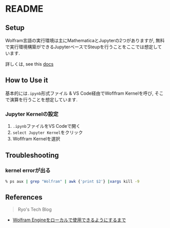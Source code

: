 # README
## Setup

Wolfram言語の実行環境は主にMathematicaとJupyterの2つがありますが, 
無料で実行環境構築ができるJupyterベースでSteupを行うことをここでは想定しています.

詳しくは, see this [docs](https://ryonakagami.github.io/2023/03/09/wolfram-engine-setup/)


## How to Use it

基本的には`.ipynb`形式ファイル & VS Code経由でWoflfram Kernelを呼び, そこで演算を行うことを想定しています.

### Jupyter Kernelの設定

1. `.ipynb`ファイルをVS Codeで開く
2. `select Jupyter Kernel`をクリック
3. Woflfram Kernelを選択

## Troubleshooting
### kernel errorが出る

```zsh
% ps aux | grep "Wolfram" | awk {'print $2'} |xargs kill -9 
```



## References

> Ryo's Tech Blog

- [Wolfram Engineをローカルで使用できるようにするまで](https://ryonakagami.github.io/2023/03/09/wolfram-engine-setup/)